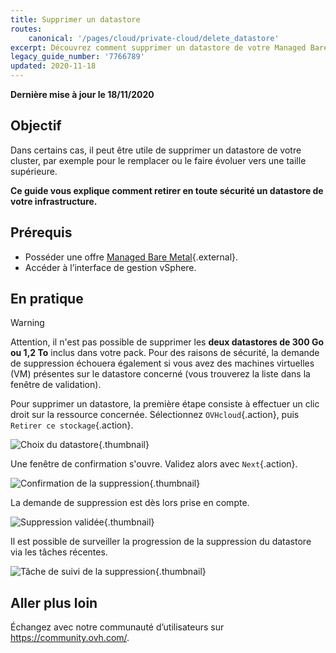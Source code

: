 ```yaml
---
title: Supprimer un datastore
routes:
    canonical: '/pages/cloud/private-cloud/delete_datastore'
excerpt: Découvrez comment supprimer un datastore de votre Managed Bare Metal
legacy_guide_number: '7766789'
updated: 2020-11-18
---
```


**Dernière mise à jour le 18/11/2020**

## Objectif

Dans certains cas, il peut être utile de supprimer un datastore de votre cluster, par exemple pour le remplacer ou le faire évoluer vers une taille supérieure.

**Ce guide vous explique comment retirer en toute sécurité un datastore de votre infrastructure.**


## Prérequis

* Posséder une offre [Managed Bare Metal](https://www.ovhcloud.com/fr-ca/managed-bare-metal/){.external}.
* Accéder à l’interface de gestion vSphere.


## En pratique

> [!warning]
>
> Attention, il n'est pas possible de supprimer les **deux datastores de 300 Go ou 1,2 To** inclus dans votre pack. Pour des raisons de sécurité, la demande de suppression échouera également si vous avez des machines virtuelles (VM) présentes sur le datastore concerné (vous trouverez la liste dans la fenêtre de validation).
> 


Pour supprimer un datastore, la première étape consiste à effectuer un clic droit sur la ressource concernée. Sélectionnez `OVHcloud`{.action}, puis `Retirer ce stockage`{.action}.

![Choix du datastore](images/removedatastore01.png){.thumbnail}

Une fenêtre de confirmation s'ouvre. Validez alors avec `Next`{.action}.

![Confirmation de la suppression](images/removedatastore02.png){.thumbnail}

La demande de suppression est dès lors prise en compte.

![Suppression validée](images/removedatastore03.png){.thumbnail}


Il est possible de surveiller la progression de la suppression du datastore via les tâches récentes.

![Tâche de suivi de la suppression](images/removedatastore04.png){.thumbnail}


## Aller plus loin

Échangez avec notre communauté d’utilisateurs sur <https://community.ovh.com/>.
